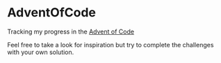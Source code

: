 # AdventOfCode

Tracking my progress in the [Advent of Code](https://adventofcode.com/)

Feel free to take a look for inspiration but try to complete the challenges with your own solution.